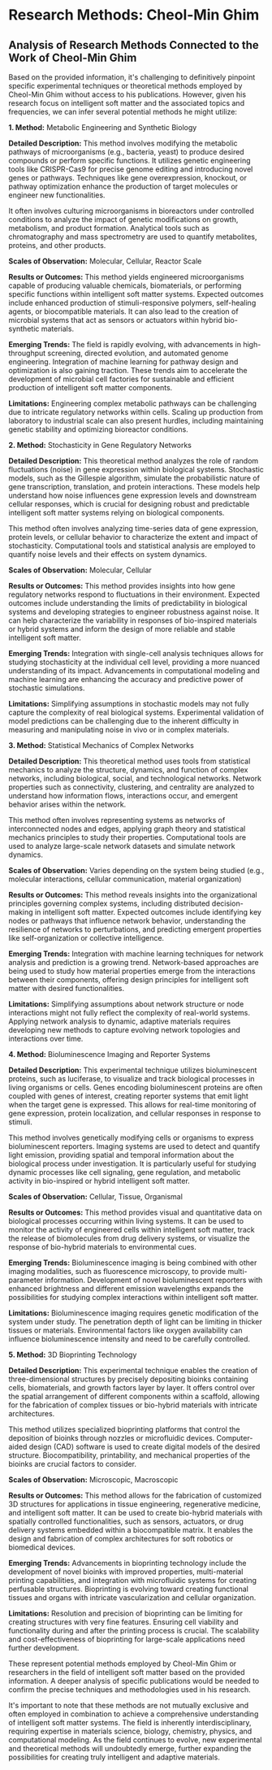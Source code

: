 # Research Methods: Cheol-Min Ghim

## Analysis of Research Methods Connected to the Work of Cheol-Min Ghim

Based on the provided information, it's challenging to definitively pinpoint specific experimental techniques or theoretical methods employed by Cheol-Min Ghim without access to his publications. However, given his research focus on intelligent soft matter and the associated topics and frequencies, we can infer several potential methods he might utilize:

**1. Method:** Metabolic Engineering and Synthetic Biology

**Detailed Description:** This method involves modifying the metabolic pathways of microorganisms (e.g., bacteria, yeast) to produce desired compounds or perform specific functions. It utilizes genetic engineering tools like CRISPR-Cas9 for precise genome editing and introducing novel genes or pathways. Techniques like gene overexpression, knockout, or pathway optimization enhance the production of target molecules or engineer new functionalities.

It often involves culturing microorganisms in bioreactors under controlled conditions to analyze the impact of genetic modifications on growth, metabolism, and product formation. Analytical tools such as chromatography and mass spectrometry are used to quantify metabolites, proteins, and other products.

**Scales of Observation:** Molecular, Cellular, Reactor Scale 

**Results or Outcomes:** This method yields engineered microorganisms capable of producing valuable chemicals, biomaterials, or performing specific functions within intelligent soft matter systems. Expected outcomes include enhanced production of stimuli-responsive polymers, self-healing agents, or biocompatible materials. It can also lead to the creation of microbial systems that act as sensors or actuators within hybrid bio-synthetic materials.

**Emerging Trends:**  The field is rapidly evolving, with advancements in high-throughput screening, directed evolution, and automated genome engineering. Integration of machine learning for pathway design and optimization is also gaining traction. These trends aim to accelerate the development of microbial cell factories for sustainable and efficient production of intelligent soft matter components.

**Limitations:** Engineering complex metabolic pathways can be challenging due to intricate regulatory networks within cells. Scaling up production from laboratory to industrial scale can also present hurdles, including maintaining genetic stability and optimizing bioreactor conditions.


**2. Method:** Stochasticity in Gene Regulatory Networks

**Detailed Description:** This theoretical method analyzes the role of random fluctuations (noise) in gene expression within biological systems. Stochastic models, such as the Gillespie algorithm, simulate the probabilistic nature of gene transcription, translation, and protein interactions. These models help understand how noise influences gene expression levels and downstream cellular responses, which is crucial for designing robust and predictable intelligent soft matter systems relying on biological components.

This method often involves analyzing time-series data of gene expression, protein levels, or cellular behavior to characterize the extent and impact of stochasticity. Computational tools and statistical analysis are employed to quantify noise levels and their effects on system dynamics.

**Scales of Observation:** Molecular, Cellular

**Results or Outcomes:** This method provides insights into how gene regulatory networks respond to fluctuations in their environment. Expected outcomes include understanding the limits of predictability in biological systems and developing strategies to engineer robustness against noise. It can help characterize the variability in responses of bio-inspired materials or hybrid systems and inform the design of more reliable and stable intelligent soft matter.

**Emerging Trends:** Integration with single-cell analysis techniques allows for studying stochasticity at the individual cell level, providing a more nuanced understanding of its impact. Advancements in computational modeling and machine learning are enhancing the accuracy and predictive power of stochastic simulations.

**Limitations:** Simplifying assumptions in stochastic models may not fully capture the complexity of real biological systems. Experimental validation of model predictions can be challenging due to the inherent difficulty in measuring and manipulating noise in vivo or in complex materials.


**3. Method:** Statistical Mechanics of Complex Networks

**Detailed Description:** This theoretical method uses tools from statistical mechanics to analyze the structure, dynamics, and function of complex networks, including biological, social, and technological networks. Network properties such as connectivity, clustering, and centrality are analyzed to understand how information flows, interactions occur, and emergent behavior arises within the network.

This method often involves representing systems as networks of interconnected nodes and edges, applying graph theory and statistical mechanics principles to study their properties. Computational tools are used to analyze large-scale network datasets and simulate network dynamics.

**Scales of Observation:** Varies depending on the system being studied (e.g., molecular interactions, cellular communication, material organization)

**Results or Outcomes:** This method reveals insights into the organizational principles governing complex systems, including distributed decision-making in intelligent soft matter. Expected outcomes include identifying key nodes or pathways that influence network behavior, understanding the resilience of networks to perturbations, and predicting emergent properties like self-organization or collective intelligence.

**Emerging Trends:** Integration with machine learning techniques for network analysis and prediction is a growing trend. Network-based approaches are being used to study how material properties emerge from the interactions between their components, offering design principles for intelligent soft matter with desired functionalities.

**Limitations:** Simplifying assumptions about network structure or node interactions might not fully reflect the complexity of real-world systems. Applying network analysis to dynamic, adaptive materials requires developing new methods to capture evolving network topologies and interactions over time.


**4. Method:** Bioluminescence Imaging and Reporter Systems

**Detailed Description:** This experimental technique utilizes bioluminescent proteins, such as luciferase, to visualize and track biological processes in living organisms or cells.  Genes encoding bioluminescent proteins are often coupled with genes of interest, creating reporter systems that emit light when the target gene is expressed. This allows for real-time monitoring of gene expression, protein localization, and cellular responses in response to stimuli.

This method involves genetically modifying cells or organisms to express bioluminescent reporters. Imaging systems are used to detect and quantify light emission, providing spatial and temporal information about the biological process under investigation. It is particularly useful for studying dynamic processes like cell signaling, gene regulation, and metabolic activity in bio-inspired or hybrid intelligent soft matter.

**Scales of Observation:** Cellular, Tissue, Organismal

**Results or Outcomes:** This method provides visual and quantitative data on biological processes occurring within living systems. It can be used to monitor the activity of engineered cells within intelligent soft matter, track the release of biomolecules from drug delivery systems, or visualize the response of bio-hybrid materials to environmental cues.

**Emerging Trends:** Bioluminescence imaging is being combined with other imaging modalities, such as fluorescence microscopy, to provide multi-parameter information. Development of novel bioluminescent reporters with enhanced brightness and different emission wavelengths expands the possibilities for studying complex interactions within intelligent soft matter.

**Limitations:** Bioluminescence imaging requires genetic modification of the system under study. The penetration depth of light can be limiting in thicker tissues or materials.  Environmental factors like oxygen availability can influence bioluminescence intensity and need to be carefully controlled.


**5. Method:** 3D Bioprinting Technology

**Detailed Description:** This experimental technique enables the creation of three-dimensional structures by precisely depositing bioinks containing cells, biomaterials, and growth factors layer by layer. It offers control over the spatial arrangement of different components within a scaffold, allowing for the fabrication of complex tissues or bio-hybrid materials with intricate architectures.

This method utilizes specialized bioprinting platforms that control the deposition of bioinks through nozzles or microfluidic devices. Computer-aided design (CAD) software is used to create digital models of the desired structure. Biocompatibility, printability, and mechanical properties of the bioinks are crucial factors to consider.

**Scales of Observation:** Microscopic, Macroscopic

**Results or Outcomes:** This method allows for the fabrication of customized 3D structures for applications in tissue engineering, regenerative medicine, and intelligent soft matter. It can be used to create bio-hybrid materials with spatially controlled functionalities, such as sensors, actuators, or drug delivery systems embedded within a biocompatible matrix. It enables the design and fabrication of complex architectures for soft robotics or biomedical devices.

**Emerging Trends:** Advancements in bioprinting technology include the development of novel bioinks with improved properties, multi-material printing capabilities, and integration with microfluidic systems for creating perfusable structures. Bioprinting is evolving toward creating functional tissues and organs with intricate vascularization and cellular organization.

**Limitations:**  Resolution and precision of bioprinting can be limiting for creating structures with very fine features. Ensuring cell viability and functionality during and after the printing process is crucial. The scalability and cost-effectiveness of bioprinting for large-scale applications need further development.


These represent potential methods employed by Cheol-Min Ghim or researchers in the field of intelligent soft matter based on the provided information. A deeper analysis of specific publications would be needed to confirm the precise techniques and methodologies used in his research.

It's important to note that these methods are not mutually exclusive and often employed in combination to achieve a comprehensive understanding of intelligent soft matter systems. The field is inherently interdisciplinary, requiring expertise in materials science, biology, chemistry, physics, and computational modeling. As the field continues to evolve, new experimental and theoretical methods will undoubtedly emerge, further expanding the possibilities for creating truly intelligent and adaptive materials. 
